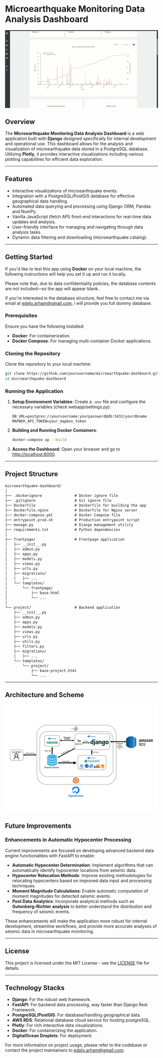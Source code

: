 # Microearthquake Monitoring Data Analysis Dashboard

<div align='center'>
    <img src='documentation/demo.gif'>
</div>

## Overview

The **Microearthquake Monitoring Data Analysis Dashboard** is a web application built with **Django** designed specifically for internal development and operational use. This dashboard allows for the analysis and visualization of microearthquake data stored in a PostgreSQL database. Utilizing **Plotly**, it provides interactive visualizations including various plotting capabilities for efficient data exploration.

---

## Features

- Interactive visualizations of microearthquake events.
- Integration with a PostgreSQL/PostGIS database for effective geographical data handling.
- Automated data querying and processing using Django ORM, Pandas and NumPy.
- Vanilla JavaScript (fetch API) front-end interactions for real-time data updates and analysis.
- User-friendly interface for managing and navigating through data analysis tasks.
- Dynamic data filtering and downloading (microearthquake catalog).

---

## Getting Started

If you'd like to test this app using **Docker** on your local machine, the following instructions will help you set it up and run it locally.

Please note that, due to data confidentiality policies, the database contents are not included—so the app will appear blank.

If you're interested in the database structure, feel free to contact me via email at [edelo.arham@gmail.com](mailto:edelo.arham@gmail.com), i will provide you full dummy database.

### Prerequisites

Ensure you have the following installed:

- **Docker**: For containerization.
- **Docker Compose**: For managing multi-container Docker applications.

### Cloning the Repository

Clone the repository to your local machine:

```bash
git clone https://github.com/yourusername/microearthquake-dashboard.git
cd microearthquake-dashboard
```

### Running the Application

1. **Setup Environment Variables**: Create a `.env` file and configure the necessary variables (check webapp/settings.py):
    ```env
    DB_URL=postgres://yourusername:yourpassword@db:5432/yourdbname
    MAPBOX_API_TOKEN=your_mapbox_token
    ```

2. **Building and Running Docker Containers**:
   ```bash
   docker-compose up --build
   ```

3. **Access the Dashboard**: Open your browser and go to [http://localhost:8000](http://localhost:8000). 

---

## Project Structure

```plaintext
microearthquake-dashboard/
│
├── .dockerignore               # Docker ignore file
├── .gitignore                  # Git ignore file
├── Dockerfile                  # Dockerfile for building the app
├── Dockerfile.nginx            # Dockerfile for Nginx server
├── docker-compose.yml          # Docker Compose file
├── entrypoint.prod.sh          # Production entrypoint script
├── manage.py                   # Django management utility
├── requirements.txt            # Python dependencies
│
├── frontpage/                  # Frontpage application
│   ├── __init__.py
│   ├── admin.py
│   ├── apps.py
│   ├── models.py
│   ├── views.py
│   ├── urls.py
│   ├── migrations/
│   │   ├── ...
│   └── templates/
│       └── frontpage/
│           ├── base.html
│           └── ...
│
└── project/                    # Backend application
    ├── __init__.py
    ├── admin.py
    ├── apps.py
    ├── models.py
    ├── views.py
    ├── urls.py
    ├── utils.py
    ├── filters.py
    ├── migrations/
    │   ├── ...
    └── templates/
        └── project/
            ├── base-project.html
            └── ...
```

---

## Architecture and Scheme
<div align='center'>
    <img src='documentation/schematic.png'>
</div>


## Future Improvements

### Enhancements in Automatic Hypocenter Processing

Current improvements are focused on developing advanced backend data engine functionalities with FastAPI to enable:

- **Automatic Hypocenter Determination**: Implement algorithms that can automatically identify hypocenter locations from seismic data.
- **Hypocenter Relocation Methods**: Improve existing methodologies for relocating hypocenters based on improved data input and processing techniques.
- **Moment Magnitude Calculations**: Enable automatic computation of moment magnitudes for detected seismic events.
- **Post Data Analytics**: Incorporate analytical methods such as **Gutenberg-Richter analysis** to better understand the distribution and frequency of seismic events.

These enhancements will make the application more robust for internal development, streamline workflows, and provide more accurate analyses of seismic data in microearthquake monitoring.

---

## License

This project is licensed under the MIT License - see the [LICENSE](LICENSE) file for details.

---

## Technology Stacks

- **Django**: For the robust web framework.
- **FastAPI**: For backend data processing, way faster than Django Rest Framework.
- **PostgreSQL/PostGIS**: For database/handling geographical data.
- **AWS RDS**: Relational database cloud service for hosting postgreSQL.
- **Plotly**: For rich interactive data visualizations.
- **Docker**: For containerizing the application.
- **DigitalOcean Droplets**: For deployment.

For more information on project usage, please refer to the codebase or contact the project maintainers to [edelo.arham@gmail.com](mailto:edelo.arham@gmail.com).
